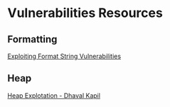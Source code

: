# Vulnerabilities Resources

## Formatting
[Exploiting Format String Vulnerabilities](file:///C:/Users/RootLess/Desktop/exercise/formatstring-1.2.pdf)
## Heap
[Heap Explotation - Dhaval Kapil](https://heap-exploitation.dhavalkapil.com/)
